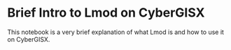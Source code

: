 # Brief Intro to Lmod on CyberGISX

This notebook is a very brief explanation of what Lmod is and how to use it on CyberGISX.
